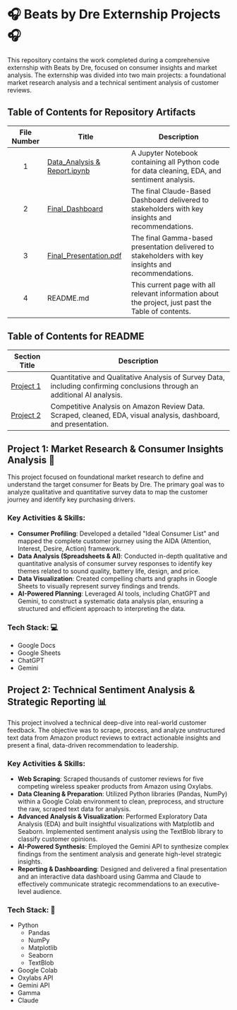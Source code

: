 # 🎧 Beats by Dre Externship Projects 🎧
This repository contains the work completed during a comprehensive externship with Beats by Dre, focused on consumer insights and market analysis. The externship was divided into two main projects: a foundational market research analysis and a technical sentiment analysis of customer reviews.

## Table of Contents for Repository Artifacts

| File Number | Title | Description | 
| :---------: | ----- | ----------- | 
| 1 | [Data_Analysis & Report.ipynb](https://github.com/Tiffany-Bergett/Data_Analytic_Projects/blob/main/Beats%20by%20Dre/Beats_Pill_Competitive_Analysis_Project_%26_Report.ipynb) | A Jupyter Notebook containing all Python code for data cleaning, EDA, and sentiment analysis. | 
| 2 | [Final_Dashboard](https://claude.ai/public/artifacts/0eee792c-38e7-45b5-85a7-00457bdfbaa2) | The final Claude-Based Dashboard delivered to stakeholders with key insights and recommendations. 
| 3 | [Final_Presentation.pdf](https://github.com/Tiffany-Bergett/Data_Analytic_Projects/blob/main/Beats%20by%20Dre/Decoding-the-High-Fidelity-Wireless-Speaker-Market.pdf) | The final Gamma-based presentation delivered to stakeholders with key insights and recommendations. | 
| 4 | README.md | This current page with all relevant information about the project, just past the Table of contents. | 

## Table of Contents for README

| Section Title | Description | 
| ------------- | ----------- | 
| [Project 1](https://github.com/Tiffany-Bergett/Data_Analytic_Projects/blob/main/Beats%20by%20Dre/README.md#project-1-market-research--consumer-insights-analysis-) | Quantitative and Qualitative Analysis of Survey Data, including confirming conclusions through an additional AI analysis. | 
| [Project 2](https://github.com/Tiffany-Bergett/Data_Analytic_Projects/tree/main/Beats%20by%20Dre#project-2-technical-sentiment-analysis--strategic-reporting-) | Competitive Analysis on Amazon Review Data. Scraped, cleaned, EDA, visual analysis, dashboard, and presentation. | 

## Project 1: Market Research & Consumer Insights Analysis 🧐  
This project focused on foundational market research to define and understand the target consumer for Beats by Dre. The primary goal was to analyze qualitative and quantitative survey data to map the customer journey and identify key purchasing drivers.  

### Key Activities & Skills:  
- **Consumer Profiling**: Developed a detailed "Ideal Consumer List" and mapped the complete customer journey using the AIDA (Attention, Interest, Desire, Action) framework.  
- **Data Analysis (Spreadsheets & AI)**: Conducted in-depth qualitative and quantitative analysis of consumer survey responses to identify key themes related to sound quality, battery life, design, and price.  
- **Data Visualization**: Created compelling charts and graphs in Google Sheets to visually represent survey findings and trends.  
- **AI-Powered Planning**: Leveraged AI tools, including ChatGPT and Gemini, to construct a systematic data analysis plan, ensuring a structured and efficient approach to interpreting the data.  

### Tech Stack: 💻
- Google Docs
- Google Sheets
- ChatGPT
- Gemini

## Project 2: Technical Sentiment Analysis & Strategic Reporting 📊
This project involved a technical deep-dive into real-world customer feedback. The objective was to scrape, process, and analyze unstructured text data from Amazon product reviews to extract actionable insights and present a final, data-driven recommendation to leadership.

### Key Activities & Skills:  
- **Web Scraping**: Scraped thousands of customer reviews for five competing wireless speaker products from Amazon using Oxylabs.  
- **Data Cleaning & Preparation**: Utilized Python libraries (Pandas, NumPy) within a Google Colab environment to clean, preprocess, and structure the raw, scraped text data for analysis.  
- **Advanced Analysis & Visualization**: Performed Exploratory Data Analysis (EDA) and built insightful visualizations with Matplotlib and Seaborn. Implemented sentiment analysis using the TextBlob library to classify customer opinions.  
- **AI-Powered Synthesis**: Employed the Gemini API to synthesize complex findings from the sentiment analysis and generate high-level strategic insights.  
- **Reporting & Dashboarding**: Designed and delivered a final presentation and an interactive data dashboard using Gamma and Claude to effectively communicate strategic recommendations to an executive-level audience.  

### Tech Stack: 🚀  
- Python
  - Pandas
  - NumPy
  - Matplotlib
  - Seaborn
  - TextBlob
- Google Colab
- Oxylabs API
- Gemini API
- Gamma
- Claude
